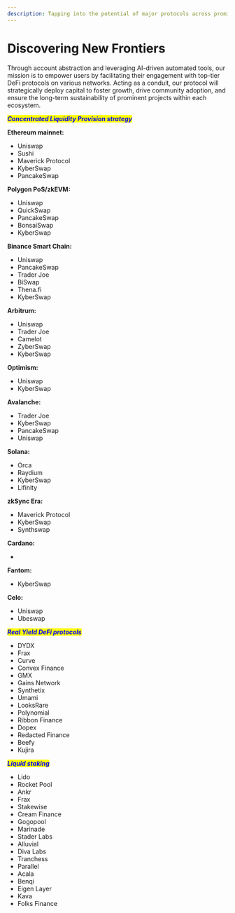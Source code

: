 ```yaml
---
description: Tapping into the potential of major protocols across prominent networks
---
```


# Discovering New Frontiers

Through account abstraction and leveraging AI-driven automated tools, our mission is to empower users by facilitating their engagement with top-tier DeFi protocols on various networks. Acting as a conduit, our protocol will strategically deploy capital to foster growth, drive community adoption, and ensure the long-term sustainability of prominent projects within each ecosystem.

_<mark style="color:blue;">**Concentrated Liquidity Provision strategy**</mark>_

**Ethereum mainnet:**&#x20;

* Uniswap
* Sushi
* Maverick Protocol
* KyberSwap
* PancakeSwap

**Polygon PoS/zkEVM:**

* Uniswap
* QuickSwap
* PancakeSwap
* BonsaiSwap
* KyberSwap

**Binance Smart Chain:**&#x20;

* Uniswap
* PancakeSwap
* Trader Joe
* BiSwap
* Thena.fi
* KyberSwap

**Arbitrum:**

* Uniswap&#x20;
* Trader Joe
* Camelot
* ZyberSwap
* KyberSwap

**Optimism:**&#x20;

* Uniswap&#x20;
* KyberSwap

**Avalanche:**

* Trader Joe
* KyberSwap
* PancakeSwap
* Uniswap

**Solana:**

* Orca
* Raydium
* KyberSwap
* Lifinity

**zkSync Era:**&#x20;

* Maverick Protocol
* KyberSwap
* Synthswap

**Cardano:**

*

**Fantom:**

* KyberSwap

**Celo:**

* Uniswap&#x20;
* Ubeswap

_<mark style="color:blue;">**Real Yield DeFi protocols**</mark>_

* DYDX
* Frax
* Curve
* Convex Finance
* GMX
* Gains Network
* Synthetix
* Umami&#x20;
* LooksRare
* Polynomial
* Ribbon Finance
* Dopex
* Redacted Finance
* Beefy
* Kujira

_<mark style="color:blue;">**Liquid staking**</mark>_&#x20;

* Lido
* Rocket Pool
* Ankr
* Frax
* Stakewise
* Cream Finance
* Gogopool
* Marinade
* Stader Labs
* Alluvial
* Diva Labs
* Tranchess
* Parallel
* Acala&#x20;
* Benqi
* Eigen Layer
* Kava
* Folks Finance

